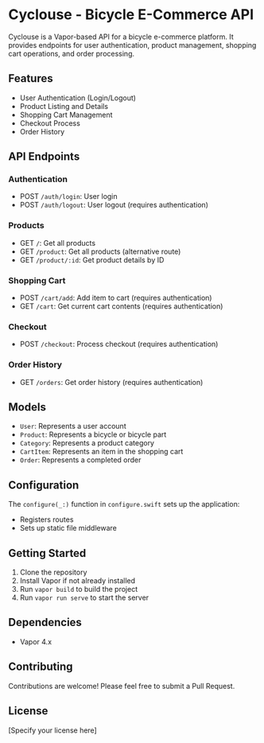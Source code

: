 # Cyclouse - Bicycle E-Commerce API

Cyclouse is a Vapor-based API for a bicycle e-commerce platform. It provides endpoints for user authentication, product management, shopping cart operations, and order processing.

## Features

- User Authentication (Login/Logout)
- Product Listing and Details
- Shopping Cart Management
- Checkout Process
- Order History

## API Endpoints

### Authentication
- POST `/auth/login`: User login
- POST `/auth/logout`: User logout (requires authentication)

### Products
- GET `/`: Get all products
- GET `/product`: Get all products (alternative route)
- GET `/product/:id`: Get product details by ID

### Shopping Cart
- POST `/cart/add`: Add item to cart (requires authentication)
- GET `/cart`: Get current cart contents (requires authentication)

### Checkout
- POST `/checkout`: Process checkout (requires authentication)

### Order History
- GET `/orders`: Get order history (requires authentication)

## Models

- `User`: Represents a user account
- `Product`: Represents a bicycle or bicycle part
- `Category`: Represents a product category
- `CartItem`: Represents an item in the shopping cart
- `Order`: Represents a completed order

## Configuration

The `configure(_:)` function in `configure.swift` sets up the application:

- Registers routes
- Sets up static file middleware

## Getting Started

1. Clone the repository
2. Install Vapor if not already installed
3. Run `vapor build` to build the project
4. Run `vapor run serve` to start the server

## Dependencies

- Vapor 4.x

## Contributing

Contributions are welcome! Please feel free to submit a Pull Request.

## License

[Specify your license here]
